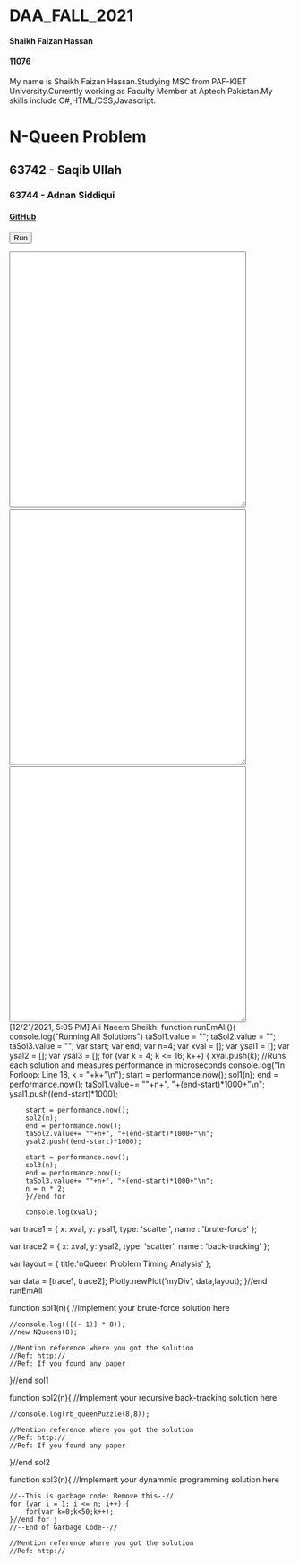 # DAA_FALL_2021


#### Shaikh Faizan Hassan
#### 11076

My name is Shaikh Faizan Hassan.Studying MSC from PAF-KIET University.Currently working as Faculty Member at Aptech Pakistan.My skills include C#,HTML/CSS,Javascript.

<html>
<head>
	<title>N-Queen Problem</title>
	<meta charset="utf-8">
	<script type="text/javascript" src="nQueen.js"></script>
		<!-- Load plotly.js into the DOM -->
	<script src='https://cdn.plot.ly/plotly-latest.min.js'></script>
</head>
<body>
	<h1>N-Queen Problem</h1>
	<h2>63742 - Saqib Ullah</h2><!--This is the group leader-->
	<h3>63744 - Adnan Siddiqui</h3><!--This is the 2nd Member of the group-->
	<h4><a href="https://daa2020.000webhostapp.com/nQueen.html" target="blank">GitHub</a></h4><!--Replace about:blank with your GitHub repository folder for assignment 1. -->
	<p> 
		<button id="btnRun" onclick="runEmAll()">Run</button>
	</p>
	<div id='myDiv'><!-- Plotly chart will be drawn inside this DIV --></div>
	<textarea id="ta_sol1" cols="50" rows="30"></textarea>&nbsp
	<textarea id="ta_sol2" cols="50" rows="30"></textarea>&nbsp
	<textarea id="ta_sol3" cols="50" rows="30"></textarea>
	
	
</body>
</html>
[12/21/2021, 5:05 PM] Ali Naeem Sheikh: function runEmAll(){
	console.log("Running All Solutions")
	taSol1.value = ""; 	taSol2.value = ""; 	taSol3.value = "";
	var start;
	var end;
	var n=4;
	var xval = [];
	var ysal1 = [];
	var ysal2 = [];
	var ysal3 = [];
	for (var k = 4; k <= 16; k++) {
		xval.push(k);
		//Runs each solution and measures performance in microseconds
		console.log("In Forloop: Line 18, k = "+k+"\n");
		start = performance.now();
		sol1(n);
		end = performance.now();
		taSol1.value+= ""+n+", "+(end-start)*1000+"\n";
		ysal1.push((end-start)*1000);
		
		start = performance.now();
		sol2(n);
		end = performance.now();
		taSol2.value+= ""+n+", "+(end-start)*1000+"\n";
		ysal2.push((end-start)*1000);
		
		start = performance.now();
		sol3(n);
		end = performance.now();
		taSol3.value+= ""+n+", "+(end-start)*1000+"\n";
		n = n * 2;
		}//end for
		
		console.log(xval);


var trace1 = {
  x: xval,
  y: ysal1,
  type: 'scatter',
  name : 'brute-force'
};

var trace2 = {
  x: xval,
  y: ysal2,
  type: 'scatter',
  name : 'back-tracking'
};


var layout = {
  title:'nQueen Problem Timing Analysis'
};

var data = [trace1, trace2];
Plotly.newPlot('myDiv', data,layout);
}//end runEmAll

function sol1(n){
	//Implement your brute-force solution here


	//console.log(([(- 1)] * 8));
	//new NQueens(8);

	//Mention reference where you got the solution
	//Ref: http://
	//Ref: If you found any paper
}//end sol1

function sol2(n){
	//Implement your recursive back-tracking solution here

	//console.log(rb_queenPuzzle(8,8));

	//Mention reference where you got the solution
	//Ref: http://
	//Ref: If you found any paper
}//end sol2

function sol3(n){
	//Implement your dynammic programming solution here

	//--This is garbage code: Remove this--//
	for (var i = 1; i <= n; i++) {
		for(var k=0;k<50;k++);
	}//end for j
	//--End of Garbage Code--//

	//Mention reference where you got the solution
	//Ref: http://
